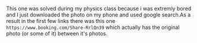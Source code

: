This one was solved during my physics class because i was extremly bored and I just downloaded the photo on my phone and used google search.As a result in the first few links there was this one ```https://www.booking.com/Share-RrlQn39``` which actually has the original photo (or some of it) between it's photos.
